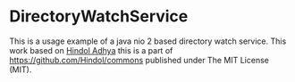 # DirectoryWatchService

This is a usage example of a java nio 2 based directory watch service. This work based on [Hindol Adhya](https://github.com/Hindol/) this is a part of  https://github.com/Hindol/commons published under
The MIT License (MIT).
